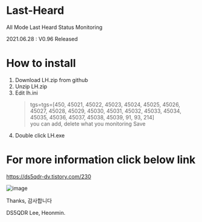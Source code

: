# Last-Heard
All Mode Last Heard Status Monitoring

2021.06.28 : V0.96 Released

# How to install
1. Download LH.zip from github
2. Unzip LH.zip 
3. Edit lh.ini 
   > tgs=tgs=[450, 45021, 45022, 45023, 45024, 45025, 45026, 45027, 45028, 45029, 45030, 45031, 45032, 45033, 45034, 45035, 45036, 45037, 45038, 45039, 91, 93, 214]  
   > you can add, delete what you monitoring 
   > Save
4. Double click LH.exe 

# For more information click below link
https://ds5qdr-dv.tistory.com/230

![image](https://user-images.githubusercontent.com/64110724/123551094-46139500-d7ab-11eb-9b9f-6e3e2f5e7661.png)


Thanks, 감사합니다

DS5QDR Lee, Heonmin.
